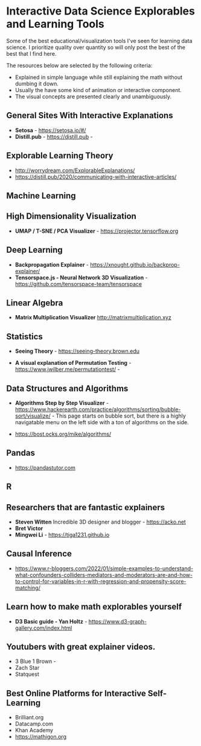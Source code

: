 # Interactive Data Science Explorables and Learning Tools

Some of the best educational/visualization tools I've seen for learning data science.  I prioritize quality over quantity so will only post the best of the best that I find here. 

The resources below are selected by the following criteria:
* Explained in simple language while still explaining the math without dumbing it down.
* Usually the have some kind of animation or interactive component.
* The visual concepts are presented clearly and unambiguously.

## General Sites With Interactive Explanations
* **Setosa** - https://setosa.io/#/
* **Distill.pub** - https://distill.pub - 


## Explorable Learning Theory
* http://worrydream.com/ExplorableExplanations/
* https://distill.pub/2020/communicating-with-interactive-articles/


## Machine Learning 

## High Dimensionality Visualization
* **UMAP / T-SNE / PCA Visualizer** - https://projector.tensorflow.org


## Deep Learning

* **Backpropagation Explainer** - https://xnought.github.io/backprop-explainer/
* **Tensorspace.js - Neural Network 3D Visualization** - https://github.com/tensorspace-team/tensorspace

## Linear Algebra

* **Matrix Multiplication Visualizer** http://matrixmultiplication.xyz

## Statistics

* **Seeing Theory** - https://seeing-theory.brown.edu

* **A visual explanation of Permutation Testing** - https://www.jwilber.me/permutationtest/ - 

## Data Structures and Algorithms
* **Algorithms Step by Step Visualizer** - https://www.hackerearth.com/practice/algorithms/sorting/bubble-sort/visualize/ - This page starts on bubble sort, but there is a highly navigatable menu on the left side with a ton of algorithms on the side.

* https://bost.ocks.org/mike/algorithms/


## Pandas

* https://pandastutor.com

## R

## Researchers that are fantastic explainers

* **Steven Witten** Incredible 3D designer and blogger - https://acko.net
* **Bret Victor**
* **Mingwei Li** - https://tiga1231.github.io

## Causal Inference
* https://www.r-bloggers.com/2022/01/simple-examples-to-understand-what-confounders-colliders-mediators-and-moderators-are-and-how-to-control-for-variables-in-r-with-regression-and-propensity-score-matching/

## Learn how to make math explorables yourself

* **D3 Basic guide - Yan Holtz** -  https://www.d3-graph-gallery.com/index.html

## Youtubers with great explainer videos.

* 3 Blue 1 Brown - 
* Zach Star
* Statquest

## Best Online Platforms for Interactive Self-Learning

* Brilliant.org
* Datacamp.com
* Khan Academy
* https://mathigon.org

